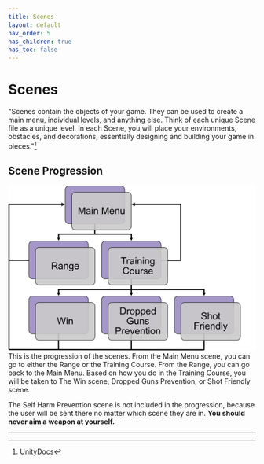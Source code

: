 ```yaml
---
title: Scenes
layout: default
nav_order: 5
has_children: true
has_toc: false
---
```


# Scenes
"Scenes contain the objects of your game. They can be used to create a main menu, individual levels, and anything else. Think of each unique Scene file as a unique level. In each Scene, you will place your environments, obstacles, and decorations, essentially designing and building your game in pieces."[^1]

## Scene Progression
![](./SceneHierarchy.png)
This is the progression of the scenes. From the Main Menu scene, you can go to either the Range or the Training Course. From the Range, you can go back to the Main Menu. Based on how you do in the Training Course, you will be taken to The Win scene, Dropped Guns Prevention, or Shot Friendly scene.

The Self Harm Prevention scene is not included in the progression, because the user will be sent there no matter which scene they are in. **You should never aim a weapon at yourself.**

----

[^1]: [UnityDocs](https://docs.unity3d.com/560/Documentation/Manual/CreatingScenes.html)

